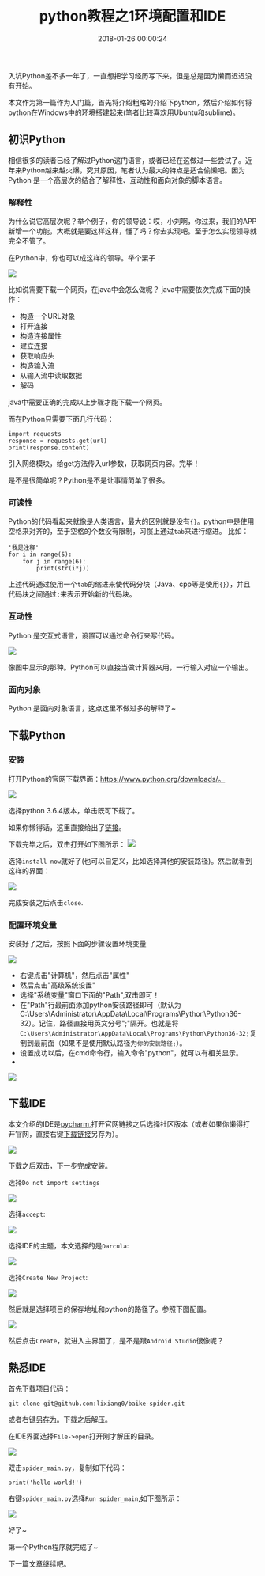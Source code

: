 ﻿---
title: "python教程之1环境配置和IDE"
category: other
layout: post
tags: [other,python]
date: '2018-01-26 00:00:24'
---

入坑Python差不多一年了，一直想把学习经历写下来，但是总是因为懒而迟迟没有开始。

本文作为第一篇作为入门篇，首先将介绍粗略的介绍下python，然后介绍如何将python在Windows中的环境搭建起来(笔者比较喜欢用Ubuntu和sublime)。

## 初识Python

相信很多的读者已经了解过Python这门语言，或者已经在这做过一些尝试了。近年来Python越来越火爆，究其原因，笔者认为最大的特点是适合偷懒吧。因为Python 是一个高层次的结合了解释性、互动性和面向对象的脚本语言。


### 解释性
为什么说它高层次呢？举个例子，你的领导说：哎，小刘啊，你过来，我们的APP新增一个功能，大概就是要这样这样，懂了吗？你去实现吧。至于怎么实现领导就完全不管了。

在Python中，你也可以成这样的领导。举个栗子：

![](imgs/python-1-1.png)


比如说需要下载一个网页，在java中会怎么做呢？
java中需要依次完成下面的操作：

- 构造一个URL对象
- 打开连接
- 构造连接属性
- 建立连接
- 获取响应头
- 构造输入流
- 从输入流中读取数据
- 解码

java中需要正确的完成以上步骤才能下载一个网页。

而在Python只需要下面几行代码：

```
import requests
response = requests.get(url)
print(response.content)
```
引入网络模块，给get方法传入url参数，获取网页内容。完毕！

是不是很简单呢？Python是不是让事情简单了很多。


### 可读性

Python的代码看起来就像是人类语言，最大的区别就是没有```{}```。python中是使用空格来对齐的，至于空格的个数没有限制，习惯上通过```tab```来进行缩进。
比如：
```
'我是注释'
for i in range(5):
    for j in range(6):
        print(str(i*j))
```
上述代码通过使用一个```tab```的缩进来使代码分块（Java、cpp等是使用```{}```），并且代码块之间通过```:```来表示开始新的代码块。

### 互动性

Python 是交互式语言，设置可以通过命令行来写代码。

![](python-1-7.png)

像图中显示的那种。Python可以直接当做计算器来用，一行输入对应一个输出。
### 面向对象

Python 是面向对象语言，这点这里不做过多的解释了~


## 下载Python

### 安装
打开Python的官网下载界面：https://www.python.org/downloads/。

![](imgs/python-1-2.png)

选择python 3.6.4版本，单击既可下载了。

如果你懒得话，这里直接给出了[链接](https://www.python.org/ftp/python/3.6.4/python-3.6.4.exe
)。

下载完毕之后，双击打开如下图所示：
![](imgs/python-1-3.png)

选择```install now```就好了(也可以自定义，比如选择其他的安装路径)。然后就看到这样的界面：

![](imgs/python-1-4.png)

完成安装之后点击```close```.

### 配置环境变量
安装好了之后，按照下面的步骤设置环境变量

![](imgs/python-1-5.png)

- 右键点击"计算机"，然后点击"属性"
- 然后点击"高级系统设置"
- 选择"系统变量"窗口下面的"Path",双击即可！
- 在"Path"行最前面添加python安装路径即可（默认为C:\Users\Administrator\AppData\Local\Programs\Python\Python36-32）。记住，路径直接用英文分号";"隔开。也就是将```C:\Users\Administrator\AppData\Local\Programs\Python\Python36-32;```复制到最前面（如果不是使用默认路径为```你的安装路径;```）。
- 设置成功以后，在cmd命令行，输入命令"python"，就可以有相关显示。
- 
![](imgs/python-1-6.png)

## 下载IDE

本文介绍的IDE是[pycharm](https://www.jetbrains.com/pycharm/download/),打开官网链接之后选择社区版本（或者如果你懒得打开官网，直接右键[下载链接](https://download.jetbrains.8686c.com/python/pycharm-community-2017.3.3.exe)另存为）。

![](imgs/python-1-8.png)


下载之后双击，下一步完成安装。

选择```Do not import settings```

![](imgs/python-1-9.png)

选择```accept```:

![](imgs/python-1-10.png)

选择IDE的主题，本文选择的是```Darcula```:

![](imgs/python-1-11.png)

选择```Create New Project```:

![](imgs/python-1-12.png)

然后就是选择项目的保存地址和python的路径了。参照下图配置。

![](imgs/python-1-13.png)

然后点击```Create```，就进入主界面了，是不是跟```Android Studio```很像呢？

## 熟悉IDE

首先下载项目代码：
```
git clone git@github.com:lixiang0/baike-spider.git

```
或者右键[另存为](https://codeload.github.com/lixiang0/baike-spider/zip/master)。下载之后解压。

在IDE界面选择```File->open```打开刚才解压的目录。

![](imgs/python-1-14.png)


双击```spider_main.py```，复制如下代码：

```
print('hello world!')
```

右键```spider_main.py```选择```Run spider_main```,如下图所示：

![](imgs/python-1-16.png)

好了~

第一个Python程序就完成了~

下一篇文章继续吧。


